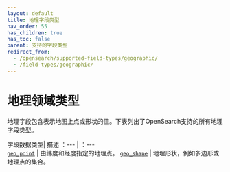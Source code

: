 ```yaml
---
layout: default
title: 地理字段类型
nav_order: 55
has_children: true
has_toc: false
parent: 支持的字段类型
redirect_from:
  - /opensearch/supported-field-types/geographic/
  - /field-types/geographic/
---
```


# 地理领域类型

地理字段包含表示地图上点或形状的值。下表列出了OpenSearch支持的所有地理字段类型。

字段数据类型| 描述
：--- | ：---  
[`geo_point`]({{site.url}}{{site.baseurl}}/opensearch/supported-field-types/geo-point/) | 由纬度和经度指定的地理点。
[`geo_shape`]({{site.url}}{{site.baseurl}}/opensearch/supported-field-types/geo-shape/) | 地理形状，例如多边形或地理点的集合。


